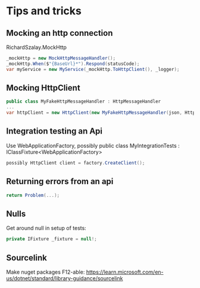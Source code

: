 # Tips and tricks

## Mocking an http connection

RichardSzalay.MockHttp
```csharp
_mockHttp = new MockHttpMessageHandler();
_mockHttp.When($"{BaseUrl}*").Respond(statusCode);
var myService = new MyService(_mockHttp.ToHttpClient(), _logger);
```
## Mocking HttpClient

```csharp
public class MyFakeHttpMessageHandler : HttpMessageHandler
...
var httpClient = new HttpClient(new MyFakeHttpMessageHandler(json, HttpStatusCode.OK)) { BaseAddress = new Uri("https://localhost") };
```

## Integration testing an Api
Use WebApplicationFactory<Program>, possibly public class MyIntegrationTests : IClassFixture<WebApplicationFactory<Program>>
```csharp
possibly HttpClient client = factory.CreateClient();
```

## Returning errors from an api
```csharp
return Problem(...);
```

## Nulls
Get around null in setup of tests:
```csharp
private IFixture _fixture = null!;
```

## Sourcelink
Make nuget packages F12-able: https://learn.microsoft.com/en-us/dotnet/standard/library-guidance/sourcelink
